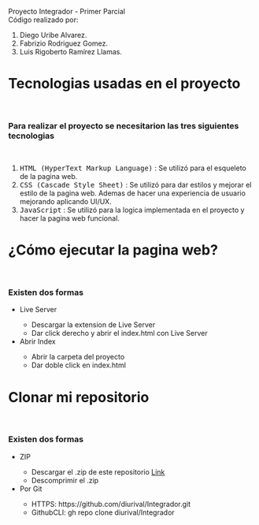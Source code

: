 
Proyecto Integrador - Primer Parcial\
Código realizado por:
1. Diego Uribe Alvarez.
2. Fabrizio Rodriguez Gomez.
3. Luis Rigoberto Ramírez Llamas.

<h1>Tecnologias usadas en el proyecto</h1></br>
<h3>Para realizar el proyecto se necesitarion las tres siguientes tecnologias</h3></br>

1. <kbd>HTML (HyperText Markup Language)</kbd> : Se utilizó para el esqueleto de la pagina web.
2. <kbd>CSS (Cascade Style Sheet)</kbd> : Se utilizó para dar estilos y mejorar el estilo de la pagina web. Ademas de hacer una experiencia de usuario mejorando aplicando UI/UX.
3. <kbd>JavaScript</kbd> : Se utilizó para la logica implementada en el proyecto y hacer la pagina web funcional.

<h1>¿Cómo ejecutar la pagina web?</h1></br>

<h3>Existen dos formas</h3>
<ul>
    <li>Live Server</li>
        <ul>
            <li>Descargar la extension de Live Server</li>
            <li>Dar click derecho y abrir el index.html con Live Server</li>
        </ul>
    <li>Abrir Index</li>
       <ul>
            <li>Abrir la carpeta del proyecto</li>
            <li>Dar doble click en index.html</li>
        </ul>
</ul>

<h1>Clonar mi repositorio</h1></br>
<h3>Existen dos formas</h3>
<ul>
    <li>ZIP</li>
        <ul>
            <li>Descargar el .zip de este repositorio <a href="https://github.com/diurival/Integrador">Link</a></li>
            <li>Descomprimir el .zip</li>
        </ul>
    <li>Por Git</li>
       <ul>
            <li>HTTPS: https://github.com/diurival/Integrador.git</li>
            <li>GithubCLI: gh repo clone diurival/Integrador</li>
        </ul>
</ul>
